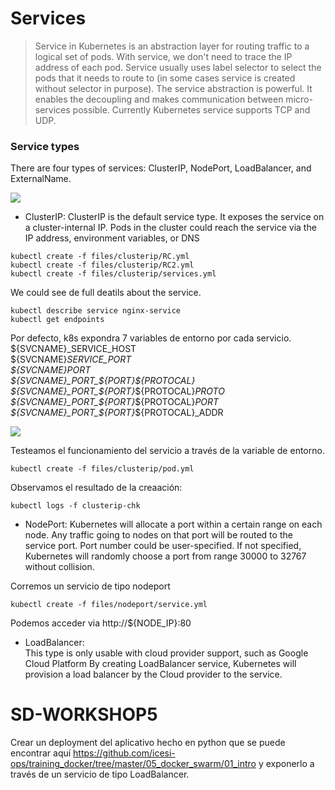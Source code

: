 # Services

> Service in Kubernetes is an abstraction layer for routing traffic to a logical set of pods. With service, we don't need to trace the IP address of each pod. Service usually uses label selector to select the pods that it needs to route to (in some cases service is created without selector in purpose). The service abstraction is powerful. It enables the decoupling and makes communication between micro-services possible. Currently Kubernetes service supports TCP and UDP.

### Service types

There are four types of services: ClusterIP, NodePort, LoadBalancer, and ExternalName.

![](https://i.ibb.co/SKWfKcn/services.png )

- ClusterIP: ClusterIP is the default service type. It exposes the service on a cluster-internal IP. Pods in
the cluster could reach the service via the IP address, environment variables, or DNS

```
kubectl create -f files/clusterip/RC.yml
kubectl create -f files/clusterip/RC2.yml
kubectl create -f files/clusterip/services.yml
```
We could see de full deatils about the service.
```
kubectl describe service nginx-service
kubectl get endpoints
```

Por defecto, k8s expondra 7 variables de entorno por cada servicio.  
${SVCNAME}_SERVICE_HOST  
${SVCNAME}_SERVICE_PORT  
${SVCNAME}_PORT  
${SVCNAME}_PORT_${PORT}_${PROTOCAL}  
${SVCNAME}_PORT_${PORT}_${PROTOCAL}_PROTO  
${SVCNAME}_PORT_${PORT}_${PROTOCAL}_PORT  
${SVCNAME}_PORT_${PORT}_${PROTOCAL}_ADDR  

![](https://i.ibb.co/prT0Crf/howtoworkservice.png)

Testeamos el funcionamiento del servicio a través de la variable de entorno.

```
kubectl create -f files/clusterip/pod.yml
```

Observamos el resultado de la creaación:

```
kubectl logs -f clusterip-chk
```

- NodePort: Kubernetes will allocate a port within a certain range on each node. Any traffic going to nodes on that port will be routed to the service port. Port number could be user-specified. If not specified, Kubernetes will randomly choose a port from range 30000 to 32767 without collision.

Corremos un servicio de tipo nodeport
```
kubectl create -f files/nodeport/service.yml
```

Podemos acceder via http://${NODE_IP}:80

- LoadBalancer:  
This type is only usable with cloud provider support, such as Google Cloud Platform By creating LoadBalancer service, Kubernetes will provision a load balancer by the Cloud
provider to the service.

# SD-WORKSHOP5

Crear un deployment del aplicativo hecho en python que se puede encontrar aquí https://github.com/icesi-ops/training_docker/tree/master/05_docker_swarm/01_intro y exponerlo a través de un servicio de tipo LoadBalancer.
